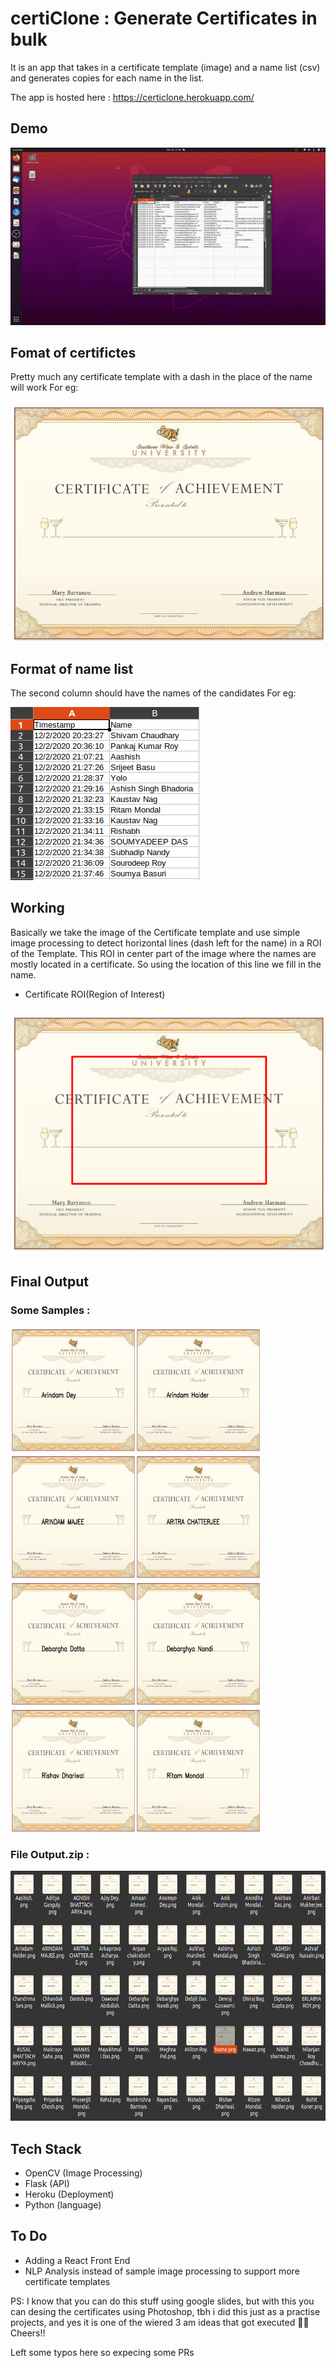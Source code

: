# certiClone : Generate Certificates in bulk

It is an app that takes in a certificate template (image) and a name list (csv) and generates copies for each name in the list.

The app is hosted here : https://certiclone.herokuapp.com/

## Demo
![alt text](assets/ezgif.com-video-to-gif.gif)

## Fomat of certifictes
Pretty much any certificate template with a dash in the place of the name will work
For eg:

![alt text](assets/temp1.png)

## Format of name list
The second column should have the names of the candidates
For eg:

![alt text](assets/name_list.png)

## Working

Basically we take the image of the Certificate template and use simple image processing to detect horizontal lines (dash left for the name) in a ROI of the Template. This ROI in center part of the image where the names are mostly located in a certificate. So using the location of this line we fill in the name.

- Certificate ROI(Region of Interest)

![alt text](assets/temp1roi.png)

## Final Output
 ### Some Samples :
 <img src="assets/Arindam_Dey.png" width="200" height="200"><img src="assets/Arindam Halder.png" width="200" height="200"><img src="assets/ARINDAM MAJEE.png" width="200" height="200"><img src="assets/ARITRA CHATTERJEE.png" width="200" height="200"><img src="assets/Debargha Datta.png" width="200" height="200"><img src="assets/Debarghya Nandi.png" width="200" height="200"><img src="assets/Rishav Dhariwal.png" width="200" height="200"><img src="assets/Ritam Mondal.png" width="200" height="200">

 ### File Output.zip :
 <img src="assets/op.png" width="600" height="400">

## Tech Stack

- OpenCV (Image Processing)
- Flask (API)
- Heroku (Deployment)
- Python (language)

## To Do
- Adding a React Front End
- NLP Analysis instead of sample image processing to support more certificate templates

PS: I know that you can do this stuff using google slides, but with this you can desing the certificates using Photoshop, tbh i did this just as a practise projects, and yes it is one of the wiered 3 am ideas that got executed 🤣🤣 Cheers!!

Left some typos here so expecing some PRs
